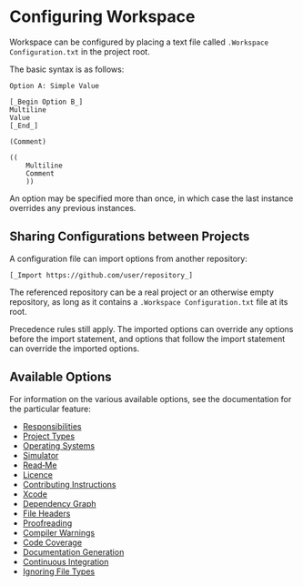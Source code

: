 <!--
 Configuring Workspace.md

 This source file is part of the Workspace open source project.
 https://github.com/SDGGiesbrecht/Workspace

 Copyright ©2017 Jeremy David Giesbrecht and the Workspace project contributors.

 Soli Deo gloria.

 Licensed under the Apache Licence, Version 2.0.
 See http://www.apache.org/licenses/LICENSE-2.0 for licence information.
 -->

# Configuring Workspace

Workspace can be configured by placing a text file called `.Workspace Configuration.txt` in the project root.

The basic syntax is as follows:

```text
Option A: Simple Value

[_Begin Option B_]
Multiline
Value
[_End_]

(Comment)

((
    Multiline
    Comment
    ))
```

An option may be specified more than once, in which case the last instance overrides any previous instances.

## Sharing Configurations between Projects

A configuration file can import options from another repository:

```text
[_Import https://github.com/user/repository_]
```

The referenced repository can be a real project or an otherwise empty repository, as long as it contains a `.Workspace Configuration.txt` file at its root.

Precedence rules still apply. The imported options can override any options before the import statement, and options that follow the import statement can override the imported options.

## Available Options

For information on the various available options, see the documentation for the particular feature:

- [Responsibilities](Responsibilities.md)
- [Project Types](Project%20Types.md)
- [Operating Systems](Operating%20Systems.md)
- [Simulator](Simulator.md)
- [Read‐Me](Read‐Me.md)
- [Licence](Licence.md)
- [Contributing Instructions](Contributing%20Instructions.md)
- [Xcode](Xcode.md)
- [Dependency Graph](Dependency%20Graph.md)
- [File Headers](File%20Headers.md)
- [Proofreading](Proofreading.md)
- [Compiler Warnings](Compiler%20Warnings.md)
- [Code Coverage](Code%20Coverage.md)
- [Documentation Generation](Documentation%20Generation.md)
- [Continuous Integration](Continuous%20Integration.md)
- [Ignoring File Types](Ignoring%20File%20Types.md)
